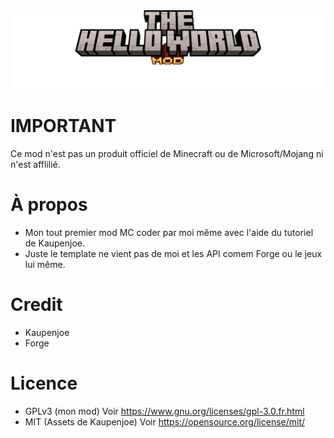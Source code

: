 <img src="mod_title.png">

# IMPORTANT
Ce mod n'est pas un produit officiel de Minecraft ou de Microsoft/Mojang ni n'est afflilié.

# À propos
- Mon tout premier mod MC coder par moi même avec l'aide du tutoriel de Kaupenjoe.
- Juste le template ne vient pas de moi et les API comem Forge ou le jeux lui même.

# Credit
- Kaupenjoe
- Forge

# Licence 
- GPLv3 (mon mod)
Voir https://www.gnu.org/licenses/gpl-3.0.fr.html
-  MIT (Assets de Kaupenjoe)
Voir https://opensource.org/license/mit/